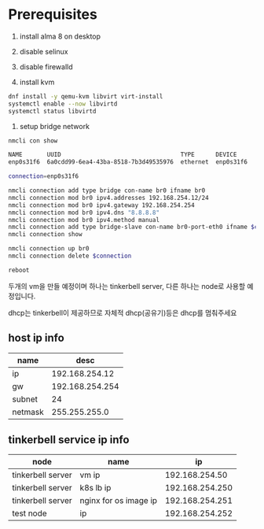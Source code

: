 # Prerequisites

1. install alma 8 on desktop

1. disable selinux

1. disable firewalld

1. install kvm

```sh
dnf install -y qemu-kvm libvirt virt-install
systemctl enable --now libvirtd
systemctl status libvirtd
```

1. setup bridge network

```sh
nmcli con show

NAME       UUID                                  TYPE      DEVICE
enp0s31f6  6a0cdd99-6ea4-43ba-8518-7b3d49535976  ethernet  enp0s31f6

connection=enp0s31f6

nmcli connection add type bridge con-name br0 ifname br0
nmcli connection mod br0 ipv4.addresses 192.168.254.12/24
nmcli connection mod br0 ipv4.gateway 192.168.254.254
nmcli connection mod br0 ipv4.dns "8.8.8.8"
nmcli connection mod br0 ipv4.method manual
nmcli connection add type bridge-slave con-name br0-port-eth0 ifname $connection master br0
nmcli connection show

nmcli connection up br0
nmcli connection delete $connection

reboot
```

두개의 vm을 만들 예정이며 하나는 tinkerbell server, 다른 하나는 node로 사용할 예정입니다.

dhcp는 tinkerbell이 제공하므로 자체적 dhcp(공유기)등은 dhcp를 멈춰주세요

## host ip info

| name    | desc            |
| ------- | --------------- |
| ip      | 192.168.254.12  |
| gw      | 192.168.254.254 |
| subnet  | 24              |
| netmask | 255.255.255.0   |

## tinkerbell service ip info

| node              | name                  | ip              |
| ----------------- | --------------------- | --------------- |
| tinkerbell server | vm ip                 | 192.168.254.50  |
| tinkerbell server | k8s lb ip             | 192.168.254.250 |
| tinkerbell server | nginx for os image ip | 192.168.254.251 |
| test node         | ip                    | 192.168.254.252 |
